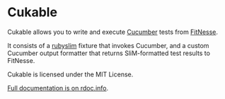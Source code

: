 Cukable
=======

Cukable allows you to write and execute [Cucumber](http://cukes.info) tests
from [FitNesse](http://fitnesse.org).

It consists of a [rubyslim](http://github.com/unclebob/rubyslim) fixture that
invokes Cucumber, and a custom Cucumber output formatter that returns
SliM-formatted test results to FitNesse.

Cukable is licensed under the MIT License.

[Full documentation is on rdoc.info](http://rdoc.info/github/wapcaplet/cukable/master/frames).

